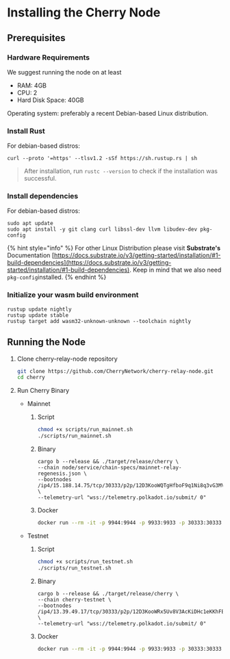 # Installing the Cherry Node

## Prerequisites

### Hardware Requirements

We suggest running the node on at least

* RAM: 4GB
* CPU: 2
* Hard Disk Space: 40GB

Operating system: preferably a recent Debian-based Linux distribution.

### Install Rust

For debian-based distros:

`curl --proto '=https' --tlsv1.2 -sSf https://sh.rustup.rs | sh`

> After installation, run `rustc --version` to check if the installation was successful.

### Install dependencies

For debian-based distros:

```shell
sudo apt update
sudo apt install -y git clang curl libssl-dev llvm libudev-dev pkg-config
```

{% hint style="info" %}
For other Linux Distribution please visit **Substrate's** Documentation [https://docs.substrate.io/v3/getting-started/installation/#1-build-dependencies](https://docs.substrate.io/v3/getting-started/installation/#1-build-dependencies). Keep in mind that we also need `pkg-config`installed.
{% endhint %}

### Initialize your wasm build environment

```shell
rustup update nightly
rustup update stable
rustup target add wasm32-unknown-unknown --toolchain nightly
```

## Running the Node

1. Clone cherry-relay-node repository

    ```bash
    git clone https://github.com/CherryNetwork/cherry-relay-node.git
    cd cherry
    ```

2. Run Cherry Binary

    * Mainnet

        1. Script

            ```bash
            chmod +x scripts/run_mainnet.sh
            ./scripts/run_mainnet.sh
            ```

        2. Binary

            ```shell
            cargo b --release && ./target/release/cherry \ 
            --chain node/service/chain-specs/mainnet-relay-regenesis.json \
            --bootnodes /ip4/15.188.14.75/tcp/30333/p2p/12D3KooWQTgHfboF9q1Ni8q3vG3MVJL5RMxYxYJvLnw3z7P2Mejp \ 
            --telemetry-url "wss://telemetry.polkadot.io/submit/ 0"
            ```

        3. Docker

            ```bash
            docker run --rm -it -p 9944:9944 -p 9933:9933 -p 30333:30333 -v $(pwd):/tmp/cherry-node cherrylabsorg/cherry-polkadot-node:dev --chain cherry --bootnodes /ip4/15.188.14.75/tcp/30333/p2p/12D3KooWQTgHfboF9q1Ni8q3vG3MVJL5RMxYxYJvLnw3z7P2Mejp --name mainnet-node01 --base-path /tmp/cherry-mainnet-node01
            ```

    * Testnet

        1. Script

            ```bash
            chmod +x scripts/run_testnet.sh
            ./scripts/run_testnet.sh
            ```

        2. Binary

            ```shell
            cargo b --release && ./target/release/cherry \ 
            --chain cherry-testnet \
            --bootnodes /ip4/13.39.49.17/tcp/30333/p2p/12D3KooWRx5Uv8V3AcKiDHc1eKKhFBenmg7rJHnrFTpaiCtUomX9 \
            --telemetry-url "wss://telemetry.polkadot.io/submit/ 0" 
            ```

        3. Docker

            ```bash
            docker run --rm -it -p 9944:9944 -p 9933:9933 -p 30333:30333 -v $(pwd):/tmp/cherry-node cherrylabsorg/cherry-polkadot-node:dev --chain cherry-testnet --bootnodes /ip4/13.39.49.17/tcp/30333/p2p/12D3KooWRx5Uv8V3AcKiDHc1eKKhFBenmg7rJHnrFTpaiCtUomX9 --name testnet-node01 --base-path /tmp/cherry-testnet-node01
            ```
